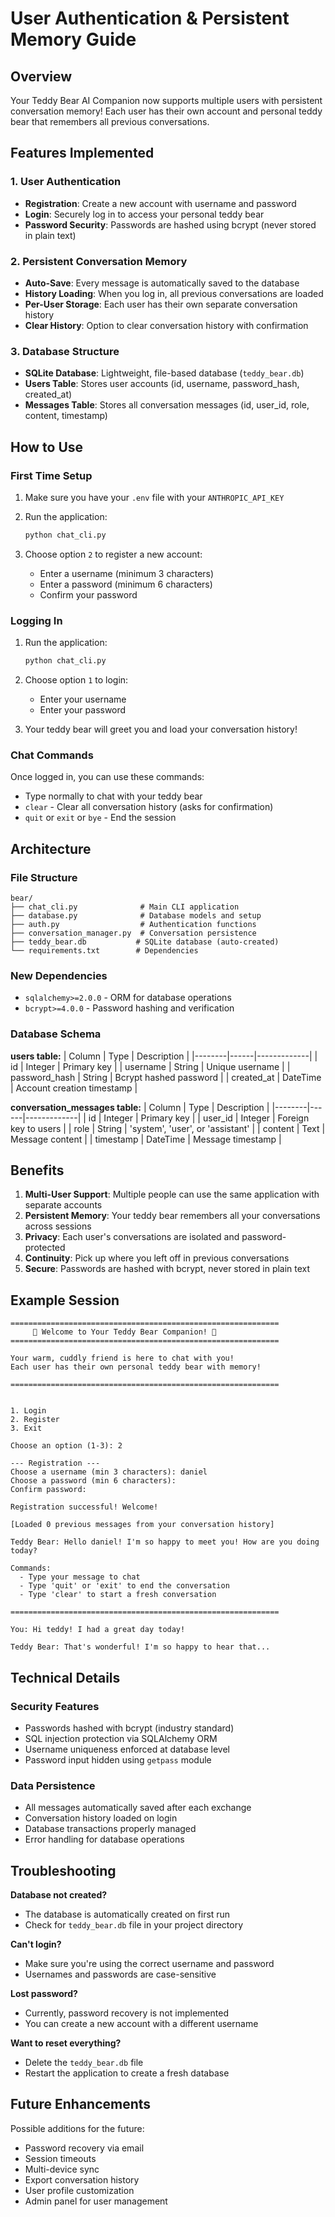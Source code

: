 # User Authentication & Persistent Memory Guide

## Overview

Your Teddy Bear AI Companion now supports multiple users with persistent conversation memory! Each user has their own account and personal teddy bear that remembers all previous conversations.

## Features Implemented

### 1. User Authentication
- **Registration**: Create a new account with username and password
- **Login**: Securely log in to access your personal teddy bear
- **Password Security**: Passwords are hashed using bcrypt (never stored in plain text)

### 2. Persistent Conversation Memory
- **Auto-Save**: Every message is automatically saved to the database
- **History Loading**: When you log in, all previous conversations are loaded
- **Per-User Storage**: Each user has their own separate conversation history
- **Clear History**: Option to clear conversation history with confirmation

### 3. Database Structure
- **SQLite Database**: Lightweight, file-based database (`teddy_bear.db`)
- **Users Table**: Stores user accounts (id, username, password_hash, created_at)
- **Messages Table**: Stores all conversation messages (id, user_id, role, content, timestamp)

## How to Use

### First Time Setup

1. Make sure you have your `.env` file with your `ANTHROPIC_API_KEY`

2. Run the application:
   ```bash
   python chat_cli.py
   ```

3. Choose option `2` to register a new account:
   - Enter a username (minimum 3 characters)
   - Enter a password (minimum 6 characters)
   - Confirm your password

### Logging In

1. Run the application:
   ```bash
   python chat_cli.py
   ```

2. Choose option `1` to login:
   - Enter your username
   - Enter your password

3. Your teddy bear will greet you and load your conversation history!

### Chat Commands

Once logged in, you can use these commands:
- Type normally to chat with your teddy bear
- `clear` - Clear all conversation history (asks for confirmation)
- `quit` or `exit` or `bye` - End the session

## Architecture

### File Structure
```
bear/
├── chat_cli.py              # Main CLI application
├── database.py              # Database models and setup
├── auth.py                  # Authentication functions
├── conversation_manager.py  # Conversation persistence
├── teddy_bear.db           # SQLite database (auto-created)
└── requirements.txt        # Dependencies
```

### New Dependencies
- `sqlalchemy>=2.0.0` - ORM for database operations
- `bcrypt>=4.0.0` - Password hashing and verification

### Database Schema

**users table:**
| Column | Type | Description |
|--------|------|-------------|
| id | Integer | Primary key |
| username | String | Unique username |
| password_hash | String | Bcrypt hashed password |
| created_at | DateTime | Account creation timestamp |

**conversation_messages table:**
| Column | Type | Description |
|--------|------|-------------|
| id | Integer | Primary key |
| user_id | Integer | Foreign key to users |
| role | String | 'system', 'user', or 'assistant' |
| content | Text | Message content |
| timestamp | DateTime | Message timestamp |

## Benefits

1. **Multi-User Support**: Multiple people can use the same application with separate accounts
2. **Persistent Memory**: Your teddy bear remembers all your conversations across sessions
3. **Privacy**: Each user's conversations are isolated and password-protected
4. **Continuity**: Pick up where you left off in previous conversations
5. **Secure**: Passwords are hashed with bcrypt, never stored in plain text

## Example Session

```
============================================================
     🧸 Welcome to Your Teddy Bear Companion! 🧸
============================================================

Your warm, cuddly friend is here to chat with you!
Each user has their own personal teddy bear with memory!

============================================================


1. Login
2. Register
3. Exit

Choose an option (1-3): 2

--- Registration ---
Choose a username (min 3 characters): daniel
Choose a password (min 6 characters):
Confirm password:

Registration successful! Welcome!

[Loaded 0 previous messages from your conversation history]

Teddy Bear: Hello daniel! I'm so happy to meet you! How are you doing today?

Commands:
  - Type your message to chat
  - Type 'quit' or 'exit' to end the conversation
  - Type 'clear' to start a fresh conversation

============================================================

You: Hi teddy! I had a great day today!

Teddy Bear: That's wonderful! I'm so happy to hear that...
```

## Technical Details

### Security Features
- Passwords hashed with bcrypt (industry standard)
- SQL injection protection via SQLAlchemy ORM
- Username uniqueness enforced at database level
- Password input hidden using `getpass` module

### Data Persistence
- All messages automatically saved after each exchange
- Conversation history loaded on login
- Database transactions properly managed
- Error handling for database operations

## Troubleshooting

**Database not created?**
- The database is automatically created on first run
- Check for `teddy_bear.db` file in your project directory

**Can't login?**
- Make sure you're using the correct username and password
- Usernames and passwords are case-sensitive

**Lost password?**
- Currently, password recovery is not implemented
- You can create a new account with a different username

**Want to reset everything?**
- Delete the `teddy_bear.db` file
- Restart the application to create a fresh database

## Future Enhancements

Possible additions for the future:
- Password recovery via email
- Session timeouts
- Multi-device sync
- Export conversation history
- User profile customization
- Admin panel for user management
